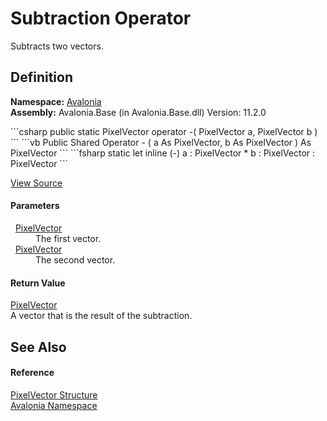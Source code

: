 # Subtraction Operator


Subtracts two vectors.



## Definition
**Namespace:** <a href="N_Avalonia">Avalonia</a>  
**Assembly:** Avalonia.Base (in Avalonia.Base.dll) Version: 11.2.0

<Tabs groupId="api-code-preview">
<TabItem value="csharp" label="C#">
```csharp
public static PixelVector operator -(
	PixelVector a,
	PixelVector b
)
```
</TabItem>
<TabItem value="vb" label="VB">
```vb
Public Shared Operator - ( 
	a As PixelVector,
	b As PixelVector
) As PixelVector
```
</TabItem>
<TabItem value="fsharp" label="F#">
```fsharp
static let inline (-)
        a : PixelVector * 
        b : PixelVector  : PixelVector
```
</TabItem>
</Tabs>



<a href="https://github.com/AvaloniaUI/Avalonia/tree/master/src/Avalonia.Base/PixelVector.cs#L118" title="View the source code">View Source</a>



#### Parameters
<dl><dt>  <a href="T_Avalonia_PixelVector">PixelVector</a></dt><dd>The first vector.</dd><dt>  <a href="T_Avalonia_PixelVector">PixelVector</a></dt><dd>The second vector.</dd></dl>

#### Return Value
<a href="T_Avalonia_PixelVector">PixelVector</a>  
A vector that is the result of the subtraction.

## See Also


#### Reference
<a href="T_Avalonia_PixelVector">PixelVector Structure</a>  
<a href="N_Avalonia">Avalonia Namespace</a>  
